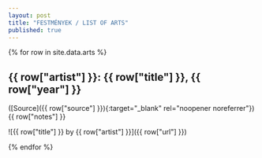 ```yaml
---
layout: post
title: "FESTMÉNYEK / LIST OF ARTS"
published: true
---
```


{% for row in site.data.arts %}

## {{ row["artist"] }}: {{ row["title"] }}, {{ row["year"] }}

([Source]({{ row["source"] }}){:target="_blank" rel="noopener noreferrer"}) {{ row["notes"] }}

![{{ row["title"] }} by {{ row["artist"] }}]({{ row["url"] }})

{% endfor %}
